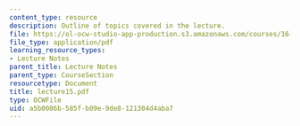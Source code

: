```yaml
---
content_type: resource
description: Outline of topics covered in the lecture.
file: https://ol-ocw-studio-app-production.s3.amazonaws.com/courses/16-322-stochastic-estimation-and-control-fall-2004/a5b0086b585fb09e9de8121304d4aba7_lecture15.pdf
file_type: application/pdf
learning_resource_types:
- Lecture Notes
parent_title: Lecture Notes
parent_type: CourseSection
resourcetype: Document
title: lecture15.pdf
type: OCWFile
uid: a5b0086b-585f-b09e-9de8-121304d4aba7
---
```

